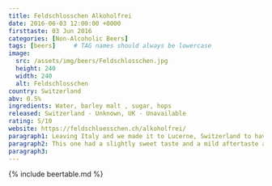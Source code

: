 ```yaml
---
title: Feldschlosschen Alkoholfrei
date: 2016-06-03 12:00:00 +0000
firsttaste: 03 Jun 2016
categories: [Non-Alcoholic Beers]
tags: [beers]     # TAG names should always be lowercase
image:
  src: /assets/img/beers/Feldschlosschen.jpg
  height: 240
  width: 240
  alt: Feldschlosschen
country: Switzerland
abv: 0.5%
ingredients: Water, barley malt , sugar, hops
released: Switzerland - Unknown, UK - Unavailable
rating: 5/10
website: https://feldschloesschen.ch/alkoholfrei/
paragraph1: Leaving Italy and we made it to Lucerne, Switzerland to have a lunch break before the drive to the campsite in France. And that meant my first taste of a Swiss non-alcoholic beer
paragraph2: This one had a slightly sweet taste and a mild aftertaste and was probably the highlight of our lunch break as what we ordered for food wasn't what we thought it was and the kids were very disappointed and that left a more sour taste in my mouth rather than the beer
paragraph3: 
---
```

{% include beertable.md %}
